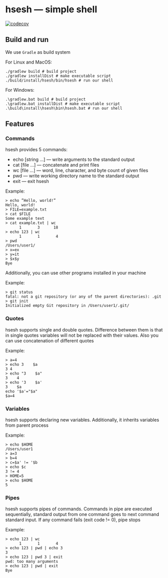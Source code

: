 # hsesh — simple shell
[![codecov](https://codecov.io/gh/KaperD/HSE-SD-Course/branch/implementation-task/graph/badge.svg?token=XK9YMS2NLZ)](https://codecov.io/gh/KaperD/HSE-SD-Course)

## Build and run
We use `Gradle` as build system

For Linux and MacOS:
```shell
./gradlew build # build project
./gradlew installDist # make executable script
./build/install/hsesh/bin/hsesh # run our shell
```

For Windows:
```shell
.\gradlew.bat build # build project
.\gradlew.bat installDist # make executable script
.\build\install\hsesh\bin\hsesh.bat # run our shell
```

## Features

### Commands
hsesh provides 5 commands:
- echo [string ...] — write arguments to the standard output
- cat [file ...] — concatenate and print files
- wc [file ...] — word, line, character, and byte count of given files
- pwd — write working directory name to the standard output
- exit — exit hsesh

Example:
```shell
> echo ”Hello, world!”
Hello, world!
> FILE=example.txt
> cat $FILE
Some example text
> cat example.txt | wc
      1       3      18
> echo 123 | wc
      1       1       4
> pwd
/Users/user1/
> x=ex
> y=it
> $x$y
Bye
```

Additionally, you can use other programs installed in your machine

Example:
```shell
> git status
fatal: not a git repository (or any of the parent directories): .git
> git init
Initialized empty Git repository in /Users/user1/.git/
```

### Quotes
hsesh supports single and double quotes. Difference between them is that in single quotes variables will not be replaced with their values. Also you can use concatenation of different quotes

Example:
```shell
> a=4
> echo 3    $a
3 4
> echo "3    $a"
3    4
> echo '3    $a'
3    $a
echo '$a'="$a"
$a=4
```

### Variables
hsesh supports declaring new variables. Additionally, it inherits variables from parent process

Example:
```shell
> echo $HOME
/Users/user1
> a=3
> b=4
> c=$a' != '$b
> echo $c
3 != 4
> HOME=5
> echo $HOME
5
```

### Pipes

hsesh supports pipes of commands. Commands in pipe are executed sequentially, standard output from one command goes to next command standard input. If any command fails (exit code != 0), pipe stops

Example:
```shell
> echo 123 | wc
      1       1       4
> echo 123 | pwd | echo 3
3
> echo 123 | pwd 3 | exit
pwd: too many arguments
> echo 123 | pwd | exit
Bye
```
